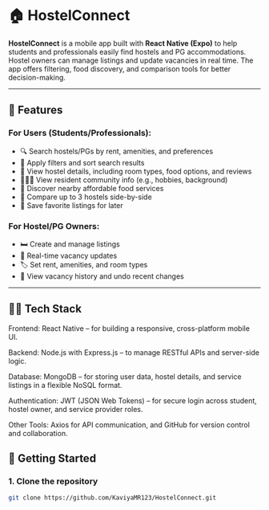 # 🏠 HostelConnect

**HostelConnect** is a mobile app built with **React Native (Expo)** to help students and professionals easily find hostels and PG accommodations. Hostel owners can manage listings and update vacancies in real time. The app offers filtering, food discovery, and comparison tools for better decision-making.

---

## 🚀 Features

### For Users (Students/Professionals):
- 🔍 Search hostels/PGs by rent, amenities, and preferences
- 🎯 Apply filters and sort search results
- 💬 View hostel details, including room types, food options, and reviews
- 🧑‍🤝‍🧑 View resident community info (e.g., hobbies, background)
- 🍱 Discover nearby affordable food services
- 🧾 Compare up to 3 hostels side-by-side
- 📌 Save favorite listings for later

### For Hostel/PG Owners:
- 🛏️ Create and manage listings
- 🔁 Real-time vacancy updates
- 🏷️ Set rent, amenities, and room types
- 📜 View vacancy history and undo recent changes

---

## 🧑‍💻 Tech Stack
Frontend: React Native – for building a responsive, cross-platform mobile UI.

Backend: Node.js with Express.js – to manage RESTful APIs and server-side logic.

Database: MongoDB – for storing user data, hostel details, and service listings in a flexible NoSQL format.

Authentication: JWT (JSON Web Tokens) – for secure login across student, hostel owner, and service provider roles.

Other Tools: Axios for API communication, and GitHub for version control and collaboration.


## 📱 Getting Started

### 1. Clone the repository

```bash
git clone https://github.com/KaviyaMR123/HostelConnect.git
